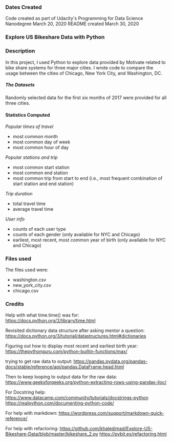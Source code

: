 ### Dates Created
Code created as part of Udacity's Programming for Data Science Nanodegree
March 20, 2020
README created March 30, 2020

### Explore US Bikeshare Data with Python

### Description
In this project, I used Python to explore data provided by Motivate related to bike share systems for three major cities. I wrote code to compare the  usage between the cities of Chicago, New York City, and Washington, DC.

##### The Datasets
Randomly selected data for the first six months of 2017 were provided for all three cities.

#### Statistics Computed

*Popular times of travel*
* most common month
* most common day of week
* most common hour of day

*Popular stations and trip*
* most common start station
* most common end station
* most common trip from start to end (i.e., most frequent combination of start station and end station)

*Trip duration*
* total travel time
* average travel time

*User info*
* counts of each user type
* counts of each gender (only available for NYC and Chicago)
* earliest, most recent, most common year of birth (only available for NYC and Chicago)

### Files used
The files used were:
* washington.csv
* new_york_city.csv
* chicago.csv

### Credits
Help with what time.time() was for:
https://docs.python.org/2/library/time.html

Revisited dictionary data structure after asking mentor a question:
https://docs.python.org/3/tutorial/datastructures.html#dictionaries

Figuring out how to display most recent and earliest birth year:
https://thepythonguru.com/python-builtin-functions/max/

trying to get raw data to output:
https://pandas.pydata.org/pandas-docs/stable/reference/api/pandas.DataFrame.head.html

Then to keep looping to output data for the raw data:
https://www.geeksforgeeks.org/python-extracting-rows-using-pandas-iloc/

For Docstring help:
https://www.datacamp.com/community/tutorials/docstrings-python
https://realpython.com/documenting-python-code/

For help with markdown:
https://wordpress.com/support/markdown-quick-reference/

For help with refactoring:
https://github.com/khaledimad/Explore-US-Bikeshare-Data/blob/master/bikeshare_2.py
https://pybit.es/refactoring.html
